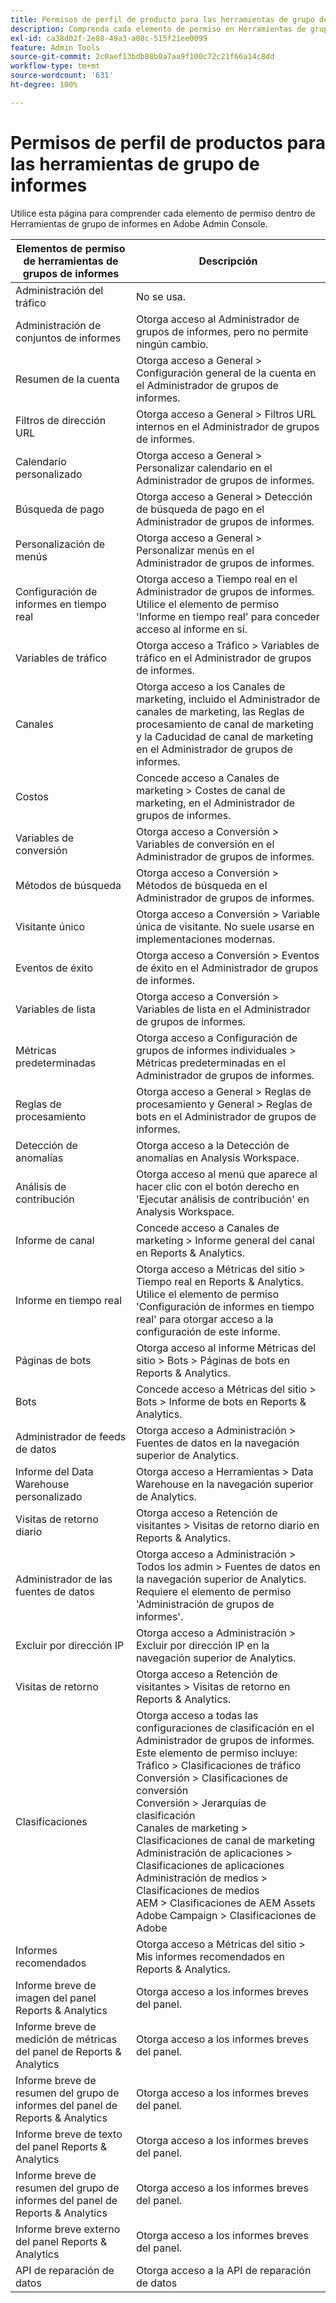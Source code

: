 ```yaml
---
title: Permisos de perfil de producto para las herramientas de grupo de informes en Adobe Admin Console
description: Comprenda cada elemento de permiso en Herramientas de grupos de informes.
exl-id: ca38d02f-2e88-49a3-a08c-515f21ee0099
feature: Admin Tools
source-git-commit: 2c0aef13bdb88b0a7aa9f100c72c21f66a14c8dd
workflow-type: tm+mt
source-wordcount: '631'
ht-degree: 100%

---
```


# Permisos de perfil de productos para las herramientas de grupo de informes

Utilice esta página para comprender cada elemento de permiso dentro de Herramientas de grupo de informes en Adobe Admin Console.

| Elementos de permiso de herramientas de grupos de informes | Descripción |
|------|------|
| Administración del tráfico | No se usa. |
| Administración de conjuntos de informes | Otorga acceso al Administrador de grupos de informes, pero no permite ningún cambio. |
| Resumen de la cuenta | Otorga acceso a General > Configuración general de la cuenta en el Administrador de grupos de informes. |
| Filtros de dirección URL | Otorga acceso a General > Filtros URL internos en el Administrador de grupos de informes. |
| Calendario personalizado | Otorga acceso a General > Personalizar calendario en el Administrador de grupos de informes. |
| Búsqueda de pago | Otorga acceso a General > Detección de búsqueda de pago en el Administrador de grupos de informes. |
| Personalización de menús | Otorga acceso a General > Personalizar menús en el Administrador de grupos de informes. |
| Configuración de informes en tiempo real | Otorga acceso a Tiempo real en el Administrador de grupos de informes. Utilice el elemento de permiso &#39;Informe en tiempo real&#39; para conceder acceso al informe en sí. |
| Variables de tráfico | Otorga acceso a Tráfico > Variables de tráfico en el Administrador de grupos de informes. |
| Canales | Otorga acceso a los Canales de marketing, incluido el Administrador de canales de marketing, las Reglas de procesamiento de canal de marketing y la Caducidad de canal de marketing en el Administrador de grupos de informes. |
| Costos | Concede acceso a Canales de marketing > Costes de canal de marketing, en el Administrador de grupos de informes. |
| Variables de conversión | Otorga acceso a Conversión > Variables de conversión en el Administrador de grupos de informes. |
| Métodos de búsqueda | Otorga acceso a Conversión > Métodos de búsqueda en el Administrador de grupos de informes. |
| Visitante único | Otorga acceso a Conversión > Variable única de visitante. No suele usarse en implementaciones modernas. |
| Eventos de éxito | Otorga acceso a Conversión > Eventos de éxito en el Administrador de grupos de informes. |
| Variables de lista | Otorga acceso a Conversión > Variables de lista en el Administrador de grupos de informes. |
| Métricas predeterminadas | Otorga acceso a Configuración de grupos de informes individuales > Métricas predeterminadas en el Administrador de grupos de informes. |
| Reglas de procesamiento | Otorga acceso a General > Reglas de procesamiento y General > Reglas de bots en el Administrador de grupos de informes. |
| Detección de anomalías | Otorga acceso a la Detección de anomalías en Analysis Workspace. |
| Análisis de contribución | Otorga acceso al menú que aparece al hacer clic con el botón derecho en &#39;Ejecutar análisis de contribución&#39; en Analysis Workspace. |
| Informe de canal | Concede acceso a Canales de marketing > Informe general del canal en Reports &amp; Analytics. |
| Informe en tiempo real | Otorga acceso a Métricas del sitio > Tiempo real en Reports &amp; Analytics. Utilice el elemento de permiso &#39;Configuración de informes en tiempo real&#39; para otorgar acceso a la configuración de este informe. |
| Páginas de bots | Otorga acceso al informe Métricas del sitio > Bots > Páginas de bots en Reports &amp; Analytics. |
| Bots | Concede acceso a Métricas del sitio > Bots > Informe de bots en Reports &amp; Analytics. |
| Administrador de feeds de datos | Otorga acceso a Administración > Fuentes de datos en la navegación superior de Analytics. |
| Informe del Data Warehouse personalizado | Otorga acceso a Herramientas > Data Warehouse en la navegación superior de Analytics. |
| Visitas de retorno diario | Otorga acceso a Retención de visitantes > Visitas de retorno diario en Reports &amp; Analytics. |
| Administrador de las fuentes de datos | Otorga acceso a Administración > Todos los admin > Fuentes de datos en la navegación superior de Analytics. Requiere el elemento de permiso &#39;Administración de grupos de informes&#39;. |
| Excluir por dirección IP | Otorga acceso a Administración > Excluir por dirección IP en la navegación superior de Analytics. |
| Visitas de retorno | Otorga acceso a Retención de visitantes > Visitas de retorno en Reports &amp; Analytics. |
| Clasificaciones | Otorga acceso a todas las configuraciones de clasificación en el Administrador de grupos de informes. Este elemento de permiso incluye: <br>Tráfico > Clasificaciones de tráfico<br>Conversión > Clasificaciones de conversión<br>Conversión > Jerarquías de clasificación<br>Canales de marketing > Clasificaciones de canal de marketing<br>Administración de aplicaciones > Clasificaciones de aplicaciones<br>Administración de medios > Clasificaciones de medios<br>AEM > Clasificaciones de AEM Assets<br>Adobe Campaign > Clasificaciones de Adobe |
| Informes recomendados | Otorga acceso a Métricas del sitio > Mis informes recomendados en Reports &amp; Analytics. |
| Informe breve de imagen del panel Reports &amp; Analytics | Otorga acceso a los informes breves del panel. |
| Informe breve de medición de métricas del panel de Reports &amp; Analytics | Otorga acceso a los informes breves del panel. |
| Informe breve de resumen del grupo de informes del panel de Reports &amp; Analytics | Otorga acceso a los informes breves del panel. |
| Informe breve de texto del panel Reports &amp; Analytics | Otorga acceso a los informes breves del panel. |
| Informe breve de resumen del grupo de informes del panel de Reports &amp; Analytics | Otorga acceso a los informes breves del panel. |
| Informe breve externo del panel Reports &amp; Analytics | Otorga acceso a los informes breves del panel. |
| API de reparación de datos | Otorga acceso a la API de reparación de datos |
